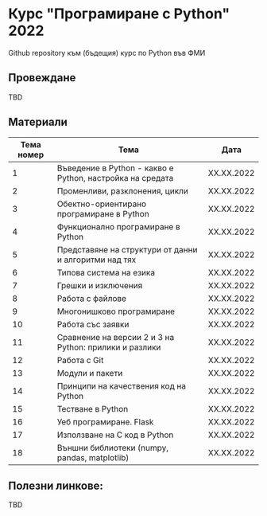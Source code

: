 # Курс "Програмиране с Python" 2022
Github repository към (бъдещия) курс по Python във ФМИ

## Провеждане

TBD

## Материали

| Тема номер | Тема                                                      | Дата       |
| ---------- | --------------------------------------------------------- | ---------- |
| 1          | Въведение в Python - какво е Python, настройка на средата | XX.XX.2022 |
| 2          | Променливи, разклонения, цикли                            | XX.XX.2022 |
| 3          | Обектно-ориентирано програмиране в Python                 | XX.XX.2022 |
| 4          | Функционално програмиране в Python                        | XX.XX.2022 |
| 5          | Представяне на структури от данни и алгоритми над тях     | XX.XX.2022 |
| 6          | Типова система на езика                                   | XX.XX.2022 |
| 7          | Грешки и изключения                                       | XX.XX.2022 |
| 8          | Работа с файлове                                          | XX.XX.2022 |
| 9          | Многонишково програмиране                                 | XX.XX.2022 |
| 10         | Работа със заявки                                         | XX.XX.2022 |
| 11         | Сравнение на версии 2 и 3 на Python: прилики и разлики    | XX.XX.2022 |
| 12         | Работа с Git                                              | XX.XX.2022 |
| 13         | Модули и пакети                                           | XX.XX.2022 |
| 14         | Принципи на качествения код на Python                     | XX.XX.2022 |
| 15         | Тестване в Python                                         | XX.XX.2022 |
| 16         | Уеб програмиране. Flask                                   | XX.XX.2022 |
| 17         | Използване на C код в Python                              | XX.XX.2022 |
| 18         | Външни библиотеки (numpy, pandas, matplotlib)             | XX.XX.2022 |

## Полезни линкове:

TBD

